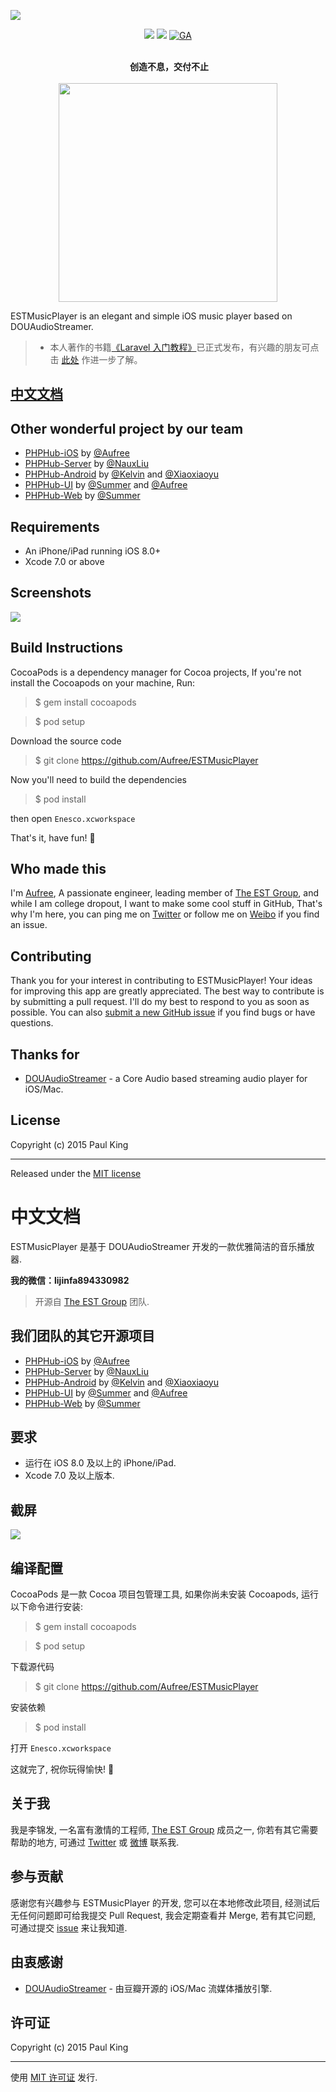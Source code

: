 ![](http://ww2.sinaimg.cn/large/76dc7f1bjw1eyzfg2l085j21jk0adacg.jpg)

<p align="center">
<a href="https://weibo.com/jinfali"><img src="https://img.shields.io/badge/contact-@Aufree-orange.svg?style=flat"></a>
<a href="https://github.com/Aufree/ESTMusicPlayer/blob/master/LICENSE"><img src="https://img.shields.io/badge/license-MIT-green.svg?style=flat"></a>
<a href="https://github.com/Aufree"><img src="https://ga-beacon.appspot.com/UA-70965318-2/ESTMusicPlayer/readme" alt="GA"></a>
</p>

<p align="center">
  <br>
  <b>创造不息，交付不止</b>
  <br><br>
  <a href="https://www.yousails.com">
    <img src="https://yousails.com/banners/brand.png" width=350>
  </a>
</p>

ESTMusicPlayer is an elegant and simple iOS music player based on DOUAudioStreamer.

> - 本人著作的书籍[《Laravel 入门教程》](https://laravel-china.org/laravel-tutorial/5.1)已正式发布，有兴趣的朋友可点击 [此处](https://laravel-china.org/topics/3383) 作进一步了解。

## [中文文档](https://github.com/Aufree/ESTMusicPlayer#中文文档-1)

## Other wonderful project by our team

* [PHPHub-iOS](https://github.com/aufree/phphub-ios) by [@Aufree](https://github.com/aufree)
* [PHPHub-Server](https://github.com/NauxLiu/phphub-server) by [@NauxLiu](https://github.com/NauxLiu)
* [PHPHub-Android](https://github.com/CycloneAxe/phphub-android) by [@Kelvin](https://github.com/CycloneAxe) and [@Xiaoxiaoyu](https://github.com/xiaoxiaoyu)
* [PHPHub-UI](https://github.com/phphub/phphub-ui) by [@Summer](https://github.com/phphub/phphub-ui) and [@Aufree](https://github.com/aufree)
* [PHPHub-Web](https://github.com/summerblue/phphub) by [@Summer](https://github.com/phphub/phphub-ui)

## Requirements

* An iPhone/iPad running iOS 8.0+
* Xcode 7.0 or above

## Screenshots

![](http://ww3.sinaimg.cn/large/76dc7f1bgw1eyjzh3e6zaj21fr16cgwq.jpg)

## Build Instructions

CocoaPods is a dependency manager for Cocoa projects, If you're not install the Cocoapods on your machine, Run:

> $ gem install cocoapods

> $ pod setup

Download the source code

> $ git clone https://github.com/Aufree/ESTMusicPlayer

Now you'll need to build the dependencies

> $ pod install

then open `Enesco.xcworkspace`

That's it, have fun! :beers:

## Who made this

I'm [Aufree](https://github.com/aufree), A passionate engineer, leading member of [The EST Group](http://www.est-group.org), and while I am college dropout, I want to make some cool stuff in GitHub, That's why I'm here, you can ping me on [Twitter](https://twitter.com/_Paul_King_) or follow me on [Weibo](http://weibo.com/jinfali) if you find an issue.

## Contributing

Thank you for your interest in contributing to ESTMusicPlayer! Your ideas for improving this app are greatly appreciated. The best way to contribute is by submitting a pull request. I'll do my best to respond to you as soon as possible. You can also [submit a new GitHub issue](https://github.com/Aufree/ESTMusicPlayer/issues/new) if you find bugs or have questions.

## Thanks for

* [DOUAudioStreamer](https://github.com/douban/DOUAudioStreamer) - a Core Audio based streaming audio player for iOS/Mac.

## License

Copyright (c) 2015 Paul King

---------------

Released under the [MIT license](https://github.com/Aufree/ESTMusicPlayer/blob/master/LICENSE)

# 中文文档

ESTMusicPlayer 是基于 DOUAudioStreamer 开发的一款优雅简洁的音乐播放器.

**我的微信：lijinfa894330982**

> 开源自 [The EST Group](http://est-group.org/) 团队.

## 我们团队的其它开源项目

* [PHPHub-iOS](https://github.com/aufree/phphub-ios) by [@Aufree](https://github.com/aufree)
* [PHPHub-Server](https://github.com/NauxLiu/phphub-server) by [@NauxLiu](https://github.com/NauxLiu)
* [PHPHub-Android](https://github.com/CycloneAxe/phphub-android) by [@Kelvin](https://github.com/CycloneAxe) and [@Xiaoxiaoyu](https://github.com/xiaoxiaoyu)
* [PHPHub-UI](https://github.com/phphub/phphub-ui) by [@Summer](https://github.com/phphub/phphub-ui) and [@Aufree](https://github.com/aufree)
* [PHPHub-Web](https://github.com/summerblue/phphub) by [@Summer](https://github.com/phphub/phphub-ui)

## 要求

* 运行在 iOS 8.0 及以上的 iPhone/iPad.
* Xcode 7.0  及以上版本.

## 截屏

![](http://ww3.sinaimg.cn/large/76dc7f1bgw1eyjzh3e6zaj21fr16cgwq.jpg)

## 编译配置

CocoaPods 是一款 Cocoa 项目包管理工具, 如果你尚未安装 Cocoapods, 运行以下命令进行安装:

> $ gem install cocoapods

> $ pod setup

下载源代码

> $ git clone https://github.com/Aufree/ESTMusicPlayer

安装依赖

> $ pod install

打开 `Enesco.xcworkspace`

这就完了, 祝你玩得愉快! :beers:

## 关于我

我是李锦发, 一名富有激情的工程师,  [The EST Group](http://www.est-group.org) 成员之一, 你若有其它需要帮助的地方, 可通过 [Twitter](https://twitter.com/_Paul_King_) 或 [微博](http://weibo.com/jinfali) 联系我.

## 参与贡献

感谢您有兴趣参与 ESTMusicPlayer 的开发, 您可以在本地修改此项目, 经测试后无任何问题即可给我提交 Pull Request, 我会定期查看并 Merge, 若有其它问题, 可通过提交 [issue](https://github.com/Aufree/ESTMusicPlayer/issues/new) 来让我知道.

## 由衷感谢

* [DOUAudioStreamer](https://github.com/douban/DOUAudioStreamer) - 由豆瓣开源的 iOS/Mac 流媒体播放引擎.

## 许可证

Copyright (c) 2015 Paul King

---------------

使用 [MIT 许可证](https://github.com/Aufree/ESTMusicPlayer/blob/master/LICENSE) 发行.
